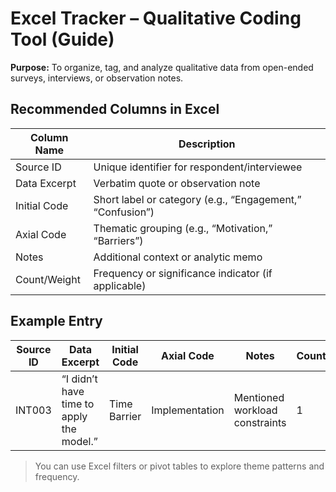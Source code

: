 # Excel Tracker – Qualitative Coding Tool (Guide)

**Purpose:** To organize, tag, and analyze qualitative data from open-ended surveys, interviews, or observation notes.

## Recommended Columns in Excel

| Column Name             | Description                                                  |
|-------------------------|--------------------------------------------------------------|
| Source ID               | Unique identifier for respondent/interviewee                 |
| Data Excerpt            | Verbatim quote or observation note                           |
| Initial Code            | Short label or category (e.g., “Engagement,” “Confusion”)    |
| Axial Code              | Thematic grouping (e.g., “Motivation,” “Barriers”)           |
| Notes                   | Additional context or analytic memo                          |
| Count/Weight            | Frequency or significance indicator (if applicable)          |

## Example Entry

| Source ID | Data Excerpt                            | Initial Code   | Axial Code   | Notes                        | Count |
|-----------|------------------------------------------|----------------|--------------|------------------------------|-------|
| INT003    | “I didn’t have time to apply the model.” | Time Barrier   | Implementation | Mentioned workload constraints | 1     |

> You can use Excel filters or pivot tables to explore theme patterns and frequency.
